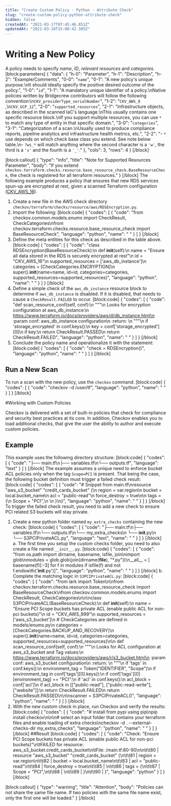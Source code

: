 ```yaml
---
title: "Create Custom Policy - Python - Attribute Check"
slug: "create-custom-policy-python-attribute-check"
hidden: false
createdAt: "2021-03-17T07:45:46.851Z"
updatedAt: "2021-03-18T15:08:42.305Z"
---
```

# Writing a New Policy

A policy needs to specify *name*, *ID*, *relevant resources* and *categories*.
[block:parameters]
{
  "data": {
    "h-0": "Parameter",
    "h-1": "Description",
    "h-2": "Example/Comments",
    "0-0": "``name``",
    "0-1": "A new policy's unique purpose.\nIt should ideally specify the positive desired outcome of the policy.",
    "1-0": "``id``",
    "1-1": "A mandatory unique identifier of a policy.\nNative policies written by Bridgecrew contributors will follow the following convention:\n``CKV_providerType_serialNumber``",
    "1-2": "`CKV_AWS_9` ,\n`CKV_GCP_12`",
    "2-0": "``supported_resources``",
    "2-1": "Infrastructure objects, as described in the scanned IaC's language.\nThis usually contains one specific resource block.\nIf you support multiple resources, you can use `*` to match any type of entity in that specific domain.",
    "3-0": "``categories``",
    "3-1": "Categorization of a scan.\nUsually used to produce compliance reports, pipeline analytics and infrastructure health metrics, etc.",
    "2-2": "- `*` use depends on which check base class you extend. See note below table.\n- `?ws_*` will match anything where the second character is a `'w'`, the third is a `'s'` and the fourth is a `'_'`."
  },
  "cols": 3,
  "rows": 4
}
[/block]

[block:callout]
{
  "type": "info",
  "title": "Note for Supported Resources Parameter",
  "body": "If you extend `checkov.terraform.checks.resource.base_resource_check.BaseResourceCheck`, the check is registered for all terraform resources."
}
[/block]
The following example produces a policy that ensures that new RDS services spun-up are encrypted at rest, given a scanned Terraform configuration ([CKV_AWS_16](https://github.com/bridgecrewio/checkov/blob/master/checkov/terraform/checks/resource/aws/RDSEncryption.py)).
1. Create a new file in the AWS check directory ``checkov/terraform/checks/resource/aws/RDSEncryption.py``.
2. Import the following:
[block:code]
{
  "codes": [
    {
      "code": "from checkov.common.models.enums import CheckResult, CheckCategories\nfrom checkov.terraform.checks.resource.base_resource_check import BaseResourceCheck",
      "language": "python",
      "name": " "
    }
  ]
}
[/block]
3. Define the meta entities for this check as described in the table above.
[block:code]
{
  "codes": [
    {
      "code": "class RDSEncryption(BaseResourceCheck):\n    def __init__(self):\n        name = \"Ensure all data stored in the RDS is securely encrypted at rest\"\n        id = \"CKV_AWS_16\"\n        supported_resources = ['aws_db_instance']\n        categories = [CheckCategories.ENCRYPTION]\n        super().__init__(name=name, id=id, categories=categories, supported_resources=supported_resources)",
      "language": "python",
      "name": " "
    }
  ]
}
[/block]
4. Define a simple check of the ```aws_db_instance``` resource block to determine if ```aws_db_instance``` is disabled. If it is disabled, that needs to cause a ```CheckResult.FAILED``` to occur.
[block:code]
{
  "codes": [
    {
      "code": "def scan_resource_conf(self, conf):\n    \"\"\"\n        Looks for encryption configuration at aws_db_instance:\n        https://www.terraform.io/docs/providers/aws/d/db_instance.html\n    :param conf: aws_db_instance configuration\n    :return: <CheckResult>\n    \"\"\"\n    if 'storage_encrypted' in conf.keys():\n        key = conf['storage_encrypted'][0]\n        if key:\n            return CheckResult.PASSED\n    return CheckResult.FAILED",
      "language": "python",
      "name": " "
    }
  ]
}
[/block]
5. Conclude the policy name and operationalize it with the statement:
[block:code]
{
  "codes": [
    {
      "code": "check = RDSEncryption()",
      "language": "python",
      "name": " "
    }
  ]
}
[/block]
## Run a New Scan

To run a scan with the new policy, use the ```checkov``` command.
[block:code]
{
  "codes": [
    {
      "code": "checkov -d /user/tf",
      "language": "python",
      "name": " "
    }
  ]
}
[/block]

#Working with Custom Policies

Checkov is delivered with a set of built-in policies that check for compliance and security best practices at its core. In addition, Checkov enables you to load additional checks, that give the user the ability to author and execute custom policies.

## Example 
This example uses the following directory structure:
[block:code]
{
  "codes": [
    {
      "code": "├── main.tf\n├── variables.tf\n└── outputs.tf",
      "language": "text"
    }
  ]
}
[/block]
The example assumes a unique need to enforce bucket ACL policies only when the tag `Scope=PCI` is present.  That being the case, the following bucket definition must trigger a failed check result:
[block:code]
{
  "codes": [
    {
      "code": "# Snippet from  main.tf\nresource \"aws_s3_bucket\" \"credit_cards_bucket\" {\n  region        = var.region\n  bucket        = local.bucket_name\n  acl           = \"public-read\"\n  force_destroy = true\n\n  tags = {\n    Scope = \"PCI\",\n    \n  }\n}",
      "language": "python",
      "name": " "
    }
  ]
}
[/block]
To trigger the failed check result, you need to add a new check to ensure PCI related S3 buckets will stay private.
1. Create a new python folder named `my_extra_checks` containing the new check:
[block:code]
{
  "codes": [
    {
      "code": "├── main.tf\n├── variables.tf\n└── outputs.tf\n└── my_extra_checks\n    └── __init__.py\n    └── S3PCIPrivateACL.py",
      "language": "text",
      "name": " "
    }
  ]
}
[/block]
  a. The first time you setup the custom checks folder, you need to also create a file named `__init__.py`.
[block:code]
{
  "codes": [
    {
      "code": "from os.path import dirname, basename, isfile, join\nimport glob\nmodules = glob.glob(join(dirname(__file__), \"*.py\"))\n__all__ = [ basename(f)[:-3] for f in modules if isfile(f) and not f.endswith('__init__.py')]",
      "language": "python",
      "name": " "
    }
  ]
}
[/block]
  b. Complete the matching logic in `S3PCIPrivateACL.py`:
[block:code]
{
  "codes": [
    {
      "code": "from lark import Token\n\nfrom checkov.terraform.checks.resource.base_resource_check import BaseResourceCheck\nfrom checkov.common.models.enums import CheckResult, CheckCategories\n\n\nclass S3PCIPrivateACL(BaseResourceCheck):\n    def __init__(self):\n        name = \"Ensure PCI Scope buckets has private ACL (enable public ACL for non-pci buckets)\"\n        id = \"CKV_AWS_999\"\n        supported_resources = ['aws_s3_bucket']\n        # CheckCategories are defined in models/enums.py\n        categories = [CheckCategories.BACKUP_AND_RECOVERY]\n        super().__init__(name=name, id=id, categories=categories, supported_resources=supported_resources)\n\n    def scan_resource_conf(self, conf):\n        \"\"\"\n            Looks for ACL configuration at aws_s3_bucket and Tag values:\n            https://www.terraform.io/docs/providers/aws/r/s3_bucket.html\n        :param conf: aws_s3_bucket configuration\n        :return: <CheckResult>\n        \"\"\"\n        if 'tags' in conf.keys():\n            environment_tag = Token(\"IDENTIFIER\", \"Scope\")\n            if environment_tag in conf['tags'][0].keys():\n                if conf['tags'][0][environment_tag] == \"PCI\":\n                    if 'acl' in conf.keys():\n                        acl_block = conf['acl']\n                        if acl_block in [[\"public-read\"], [\"public-read-write\"], [\"website\"]]:\n                            return CheckResult.FAILED\n        return CheckResult.PASSED\n\n\nscanner = S3PCIPrivateACL()",
      "language": "python",
      "name": " "
    }
  ]
}
[/block]
2. With the new custom check in place, run Checkov and verify the results:
[block:code]
{
  "codes": [
    {
      "code": "# install from pypi using pip\npip install checkov\n\n\n# select an input folder that contains your terraform files and enable loading of extra checks\ncheckov -d . --external-checks-dir my_extra_checks",
      "language": "python",
      "name": " "
    }
  ]
}
[/block]
##Result
[block:code]
{
  "codes": [
    {
      "code": "Check: \"Ensure PCI Scope buckets has private ACL (enable public ACL for non-pci buckets)\"\n\tFAILED for resource: aws_s3_bucket.credit_cards_bucket\n\tFile: /main.tf:80-90\n\n\t\t80 | resource \"aws_s3_bucket\" \"credit_cards_bucket\" {\n\t\t81 | region        = var.region\n\t\t82 | bucket        = local.bucket_name\n\t\t83 | acl           = \"public-read\"\n\t\t84 | force_destroy = true\n\t\t85 | \n\t\t86 | tags = {\n\t\t87 | Scope = \"PCI\",\n\t\t88 | \n\t\t89 | }\n\t\t90 | }",
      "language": "python"
    }
  ]
}
[/block]

[block:callout]
{
  "type": "warning",
  "title": "Attention",
  "body": "Policies can not share the same file name. If two policies with the same file name exist, only the first one will be loaded."
}
[/block]